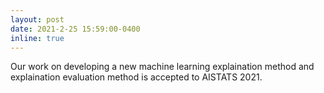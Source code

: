 ```yaml
---
layout: post
date: 2021-2-25 15:59:00-0400
inline: true
---
```


Our work on developing a new machine learning explaination method and explaination evaluation method is accepted to AISTATS 2021.
